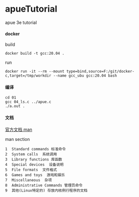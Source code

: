 # apueTutorial
apue 3e tutorial


#### docker

build
```
docker build -t gcc:20.04 .
```

run
```
docker run -it --rm --mount type=bind,source=F:/git/docker-c,target=/tmp/workdir --name gcc_ubu gcc:20.04 bash
```

#### 编译

```
cd 01
gcc 04_ls.c ../apue.c
./a.out .
```

#### 文档



[官方文档 man](https://man7.org/linux/man-pages/dir_section_2.html)

man section

```shell
1  Standard commands 标准命令
2  System calls  系统调用
3  Library functions 库函数
4  Special devices  设备说明
5  File formats  文件格式
6  Games and toys  游戏和娱乐
7  Miscellaneous  杂项
8  Administrative Commands 管理员命令
9  其他(Linux特定的) 存放内核例行程序的文档
```

